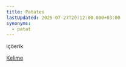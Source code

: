 ```yaml
---
title: Patates
lastUpdated: 2025-07-27T20:12:00.000+03:00
synonyms:
  - patat
---
```

içöerik 

[Kelime](/sozluk/kelime)
